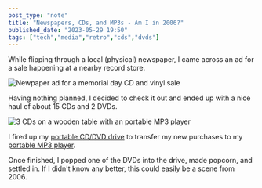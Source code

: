 ```yaml
---
post_type: "note" 
title: "Newspapers, CDs, and MP3s - Am I in 2006?"
published_date: "2023-05-29 19:50"
tags: ["tech","media","retro","cds","dvds"]
---
```


While flipping through a local (physical) newspaper, I came across an ad for a sale happening at a nearby record store. 

![Newpaper ad for a memorial day CD and vinyl sale](/images/feed/newspaper_ad.JPG)

Having nothing planned, I decided to check it out and ended up with a nice haul of about 15 CDs and 2 DVDs. 

![3 CDs on a wooden table with an portable MP3 player](/images/feed/cds_mp3.JPG)

I fired up my [portable CD/DVD drive](https://www.bestbuy.com/site/lg-8x-external-usb-double-layer-dvdrw-cd-rw-drive-black/5852919.p?skuId=5852919) to transfer my new purchases to my [portable MP3 player](https://www.fiio.com/m6).

Once finished, I popped one of the DVDs into the drive, made popcorn, and settled in. If I didn't know any better, this could easily be a scene from 2006. 